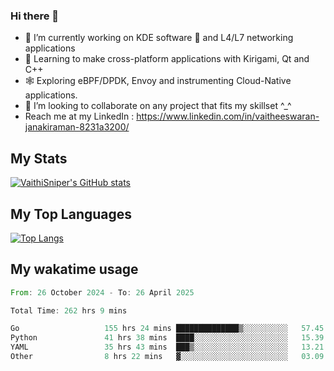 ### Hi there 👋

- 🔭 I’m currently working on KDE software 💓 and L4/L7 networking applications 
- 📖 Learning to make cross-platform applications with Kirigami, Qt and C++
- 🕸️ Exploring eBPF/DPDK, Envoy and instrumenting Cloud-Native applications. 
- 👯 I’m looking to collaborate on any project that fits my skillset ^_^
- Reach me at my LinkedIn : https://www.linkedin.com/in/vaitheeswaran-janakiraman-8231a3200/

## My Stats
[![VaithiSniper's GitHub stats](https://github-readme-stats.vercel.app/api?username=VaithiSniper&hide=stars&theme=radical)](https://github.com/anuraghazra/github-readme-stats)

## My Top Languages

[![Top Langs](https://github-readme-stats.vercel.app/api/top-langs/?username=VaithiSniper&layout=compact)](https://github.com/anuraghazra/github-readme-stats)

## My wakatime usage

<!--START_SECTION:waka-->

```rust
From: 26 October 2024 - To: 26 April 2025

Total Time: 262 hrs 9 mins

Go                   155 hrs 24 mins ██████████████▒░░░░░░░░░░   57.45 %
Python               41 hrs 38 mins  ████░░░░░░░░░░░░░░░░░░░░░   15.39 %
YAML                 35 hrs 43 mins  ███▒░░░░░░░░░░░░░░░░░░░░░   13.21 %
Other                8 hrs 22 mins   ▓░░░░░░░░░░░░░░░░░░░░░░░░   03.09 %
```

<!--END_SECTION:waka-->
